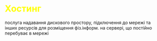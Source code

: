 <style>
h1 {
  color: yellow
  }
</style>

<h1>Хостинг</h1>
<tr>послуга надавання дискового простору, підключення до мережі та інших ресурсів для розміщення фіз.інформ. на сервері, що постійно перебуває в мережі</tr>
 
